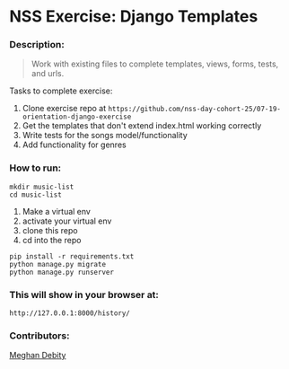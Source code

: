 # NSS Exercise: Django Templates

### Description:
> Work with existing files to complete templates, views, forms, tests, and urls. 

Tasks to complete exercise:
1. Clone exercise repo at `https://github.com/nss-day-cohort-25/07-19-orientation-django-exercise`
1. Get the templates that don't extend index.html working correctly
1. Write tests for the songs model/functionality
1. Add functionality for genres

### How to run:
```
mkdir music-list
cd music-list
```
1. Make a virtual env
1. activate your virtual env
1. clone this repo
1. cd into the repo
```
pip install -r requirements.txt
python manage.py migrate
python manage.py runserver
```

### This will show in your browser at:
`http://127.0.0.1:8000/history/`

### Contributors:
[Meghan Debity](https://github.com/Megraohoh)